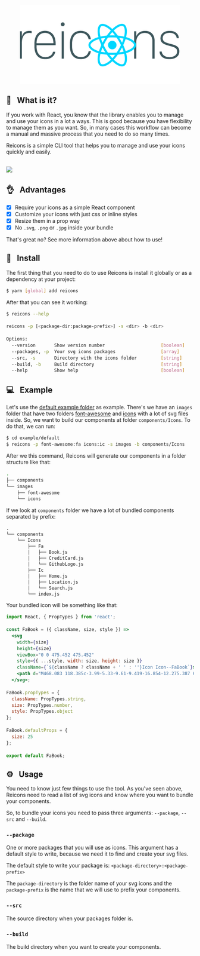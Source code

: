 <p align="center"><img src="./resources/logo.png" title="Reicons" /></p>

## 🤔 &nbsp; What is it?

If you work with React, you know that the library enables you to manage and use your icons in a lot a ways. This is good because you have flexibility to manage them as you want. So, in many cases this workflow can become a manual and massive process that you need to do so many times.

Reicons is a simple CLI tool that helps you to manage and use your icons quickly and easily.

<br>![](https://d17oy1vhnax1f7.cloudfront.net/items/2L280T3Y340G0L3H0s1Z/reicons.gif)

## 👌 &nbsp; Advantages

- [x] Require your icons as a simple React component
- [x] Customize your icons with just css or inline styles
- [x] Resize them in a prop way
- [x] No `.svg`, `.png` or `.jpg` inside your bundle

That's great no? See more information above about how to use!

## 🔌 &nbsp; Install

The first thing that you need to do to use Reicons is install it globally or as a dependency at your project:

```bash
$ yarn [global] add reicons
```

After that you can see it working:

```bash
$ reicons --help

reicons -p [<package-dir:package-prefix>] -s <dir> -b <dir>

Options:
  --version       Show version number                     [boolean]
  --packages, -p  Your svg icons packages                 [array]
  --src, -s       Directory with the icons folder         [string]
  --build, -b     Build directory                         [string]
  --help          Show help                               [boolean]
```

## 💻 &nbsp; Example

Let's use the [default example folder](./example/default) as example. There's we have an `images` folder that have two folders [font-awesome](./example/default/font-awesome) and [icons](./example/default/icons) with a lot of svg files inside. So, we want to build our components at folder `components/Icons`. To do that, we can run:

```bash
$ cd example/default
$ reicons -p font-awesome:fa icons:ic -s images -b components/Icons
```

After we this command, Reicons will generate our components in a folder structure like that:

```bash
.
├── components
└── images
    ├── font-awesome
    └── icons
```

If we look at `components` folder we have a lot of bundled components separated by prefix:

```bash.
.
└── components
    └── Icons
        ├── Fa
        │   ├── Book.js
        │   ├── CreditCard.js
        │   └── GithubLogo.js
        ├── Ic
        │   ├── Home.js
        │   ├── Location.js
        │   └── Search.js
        └── index.js
```

Your bundled icon will be something like that:

```jsx
import React, { PropTypes } from 'react';

const FaBook = ({ className, size, style }) =>
  <svg
    width={size}
    height={size}
    viewBox="0 0 475.452 475.452"
    style={{ ...style, width: size, height: size }}
    className={`${className ? className + ' ' : ''}Icon Icon--FaBook`}>
    <path d="M468.083 118.385c-3.99-5.33-9.61-9.419-16.854-12.275.387 6.665-.086 12.09-1.42 16.281l-85.65 281.789c-1.526 4.948-4.859 8.897-9.992 11.848-5.141 2.953-10.469 4.428-15.989 4.428H74.66c-22.84 0-36.542-6.652-41.112-19.985-1.903-5.14-1.807-9.229.288-12.275 2.092-2.857 5.708-4.288 10.85-4.288h248.102c17.702 0 29.93-3.285 36.688-9.852 6.763-6.567 13.565-21.177 20.413-43.824l78.228-258.669c4.186-14.084 2.474-26.457-5.141-37.113s-18.462-15.987-32.548-15.987H173.163c-2.474 0-7.329.854-14.562 2.568l.284-.859c-5.33-1.14-9.851-1.662-13.562-1.571-3.71.099-7.137 1.192-10.277 3.289-3.14 2.094-5.664 4.328-7.566 6.706-1.903 2.38-3.761 5.426-5.568 9.136-1.805 3.715-3.33 7.142-4.567 10.282a201.023 201.023 0 0 1-4.281 9.998c-1.62 3.521-3.186 6.423-4.71 8.706-1.143 1.523-2.758 3.521-4.854 5.996-2.091 2.474-3.805 4.664-5.137 6.567-1.331 1.903-2.19 3.616-2.568 5.14-.378 1.711-.19 4.233.571 7.566.76 3.328 1.047 5.753.854 7.277-.76 7.232-3.378 16.414-7.849 27.552-4.471 11.136-8.52 19.18-12.135 24.126-.761.95-2.853 3.092-6.28 6.424-3.427 3.33-5.52 6.23-6.279 8.704-.762.951-.81 3.617-.144 7.994.666 4.38.907 7.423.715 9.136-.765 6.473-3.14 15.037-7.139 25.697-3.999 10.657-7.994 19.414-11.993 26.265-.569 1.141-2.185 3.328-4.853 6.567-2.662 3.237-4.283 5.902-4.853 7.99-.38 1.523-.33 4.188.144 7.994.473 3.806.426 6.66-.144 8.562-1.521 7.228-4.377 15.94-8.565 26.125-4.187 10.178-8.47 18.896-12.851 26.121-1.138 1.906-2.712 4.145-4.708 6.711-1.999 2.566-3.568 4.805-4.711 6.707-1.141 1.903-1.903 3.901-2.284 5.996-.19 1.143.098 2.998.859 5.571.76 2.566 1.047 4.612.854 6.14-.192 2.662-.57 6.187-1.141 10.567-.572 4.373-.859 6.939-.859 7.699-4.187 11.424-3.999 23.511.572 36.269 5.33 14.838 14.797 27.36 28.406 37.541 13.61 10.185 27.74 15.27 42.398 15.27h263.521c12.367 0 24.026-4.141 34.971-12.416 10.944-8.281 18.227-18.507 21.837-30.696l78.511-258.662c4.192-13.708 2.481-25.984-5.137-36.833zm-303.773.571l5.997-18.274c.76-2.474 2.329-4.615 4.709-6.423 2.38-1.805 4.808-2.712 7.282-2.712h173.589c2.663 0 4.565.903 5.708 2.712 1.14 1.809 1.335 3.949.575 6.423l-6.002 18.274c-.764 2.475-2.327 4.611-4.713 6.424-2.382 1.805-4.805 2.708-7.278 2.708H170.593c-2.666 0-4.568-.9-5.711-2.708-1.142-1.813-1.332-3.949-.572-6.424zm-23.695 73.089l5.996-18.271c.76-2.474 2.331-4.615 4.709-6.423 2.38-1.809 4.805-2.712 7.282-2.712h173.583c2.666 0 4.572.9 5.712 2.712 1.14 1.809 1.331 3.949.568 6.423l-5.996 18.271c-.759 2.474-2.33 4.617-4.708 6.423-2.383 1.809-4.805 2.712-7.283 2.712H146.895c-2.664 0-4.567-.9-5.708-2.712-1.144-1.806-1.333-3.949-.572-6.423z" />
  </svg>;

FaBook.propTypes = {
  className: PropTypes.string,
  size: PropTypes.number,
  style: PropTypes.object
};

FaBook.defaultProps = {
  size: 25
};

export default FaBook;
```

## ⚙ &nbsp; Usage

You need to know just few things to use the tool. As you've seen above, Reicons need to read a list of svg icons and know where you want to bundle your components.

So, to bundle your icons you need to pass three arguments: `--package`, `--src` and `--build`.

### `--package`

One or more packages that you will use as icons. This argument has a default style to write, because we need it to find and create your svg files.

The default style to write your package is: `<package-directory>:<package-prefix>`

The `package-directory` is the folder name of your svg icons and the `package-prefix` is the name that we will use to prefix your components.

### `--src`

The source directory when your packages folder is.

### `--build`

The build directory when you want to create your components.
